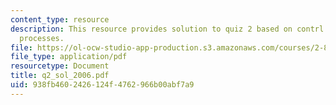 ```yaml
---
content_type: resource
description: This resource provides solution to quiz 2 based on contrl of manufacturing
  processes.
file: https://ol-ocw-studio-app-production.s3.amazonaws.com/courses/2-830j-control-of-manufacturing-processes-sma-6303-spring-2008/938fb4602426124f4762966b00abf7a9_q2_sol_2006.pdf
file_type: application/pdf
resourcetype: Document
title: q2_sol_2006.pdf
uid: 938fb460-2426-124f-4762-966b00abf7a9
---
```

